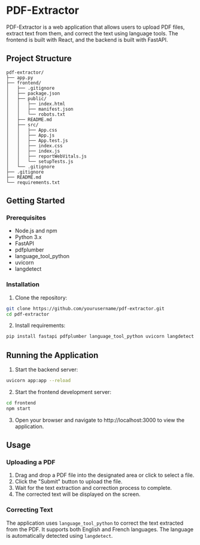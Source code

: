 # PDF-Extractor
PDF-Extractor is a web application that allows users to upload PDF files, extract text from them, and correct the text using language tools. The frontend is built with React, and the backend is built with FastAPI.

## Project Structure

```
pdf-extractor/
├── app.py
├── frontend/
│   ├── .gitignore
│   ├── package.json
│   ├── public/
│   │   ├── index.html
│   │   ├── manifest.json
│   │   └── robots.txt
│   ├── README.md
│   ├── src/
│   │   ├── App.css
│   │   ├── App.js
│   │   ├── App.test.js
│   │   ├── index.css
│   │   ├── index.js
│   │   ├── reportWebVitals.js
│   │   └── setupTests.js
│   └── .gitignore
├── .gitignore
├── README.md
└── requirements.txt
```

## Getting Started

### Prerequisites

- Node.js and npm
- Python 3.x
- FastAPI
- pdfplumber
- language_tool_python
- uvicorn
- langdetect

### Installation

1. Clone the repository:

```sh
git clone https://github.com/yourusername/pdf-extractor.git
cd pdf-extractor
```
2. Install requirements:

```sh
pip install fastapi pdfplumber language_tool_python uvicorn langdetect
```
## Running the Application

1. Start the backend server:

```sh
uvicorn app:app --reload
```
2. Start the frontend development server:

```sh
cd frontend
npm start
```
3. Open your browser and navigate to http://localhost:3000 to view the application.

## Usage

### Uploading a PDF

1. Drag and drop a PDF file into the designated area or click to select a file.
2. Click the "Submit" button to upload the file.
3. Wait for the text extraction and correction process to complete.
4. The corrected text will be displayed on the screen.

### Correcting Text

The application uses `language_tool_python` to correct the text extracted from the PDF. It supports both English and French languages. The language is automatically detected using `langdetect`.